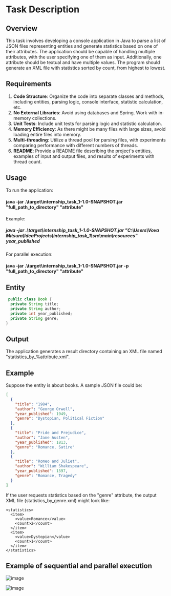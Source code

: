 # Task Description

## Overview
This task involves developing a console application in Java to parse a list of JSON files representing entities and generate statistics based on one of their attributes. The application should be capable of handling multiple attributes, with the user specifying one of them as input. Additionally, one attribute should be textual and have multiple values. The program should generate an XML file with statistics sorted by count, from highest to lowest.

## Requirements
1. **Code Structure**: Organize the code into separate classes and methods, including entities, parsing logic, console interface, statistic calculation, etc.
2. **No External Libraries**: Avoid using databases and Spring. Work with in-memory collections.
3. **Unit Tests**: Include unit tests for parsing logic and statistic calculation.
4. **Memory Efficiency**: As there might be many files with large sizes, avoid loading entire files into memory.
5. **Multi-threading**: Utilize a thread pool for parsing files, with experiments comparing performance with different numbers of threads.
6. **README**: Provide a README file describing the project's entities, examples of input and output files, and results of experiments with thread count.

## Usage
To run the application:
#### java -jar .\target\internship_task_1-1.0-SNAPSHOT.jar "full_path_to_directory" "attribute"
Example:
##### java -jar .\target\internship_task_1-1.0-SNAPSHOT.jar "C:\Users\Vova Mitsura\IdeaProjects\internship_task_1\src\main\resources" year_published
For parallel execution:
#### java -jar .\target\internship_task_1-1.0-SNAPSHOT.jar -p "full_path_to_directory" "attribute"

## Entity
``` java
 public class Book {
  private String title;
  private String author;
  private int year_published;
  private String genre;
}
```

## Output
The application generates a result directory containing an XML file named "statistics_by_%attribute.xml".

## Example
Suppose the entity is about books. A sample JSON file could be:

```json
[
  {
    "title": "1984",
    "author": "George Orwell",
    "year_published": 1949,
    "genre": "Dystopian, Political Fiction"
  },
  {
    "title": "Pride and Prejudice",
    "author": "Jane Austen",
    "year_published": 1813,
    "genre": "Romance, Satire"
  },
  {
    "title": "Romeo and Juliet",
    "author": "William Shakespeare",
    "year_published": 1597,
    "genre": "Romance, Tragedy"
  }
]
```

If the user requests statistics based on the "genre" attribute, the output XML file (statistics_by_genre.xml) might look like:
```
<statistics>
  <item>
    <value>Romance</value>
    <count>2</count>
  </item>
  <item>
    <value>Dystopian</value>
    <count>1</count>
  </item>
</statistics>
```
</statistics>

## Example of sequential and parallel execution
![image](https://github.com/VovaMitsura/internship_task_1/assets/95585344/2edf8d15-e784-4eac-8ae4-5d6d92e83509)

![image](https://github.com/VovaMitsura/internship_task_1/assets/95585344/a8349e87-6c48-4ba7-b7ca-3f5c01adec46)





